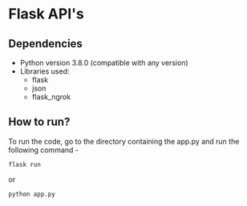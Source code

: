 # Flask API's

## Dependencies

- Python version 3.8.0 (compatible with any version)
- Libraries used:
	- flask
	- json
	- flask_ngrok

## How to run?

To run the code, go to the directory containing the app.py and run the following command - 

`flask run`

or 

`python app.py`



